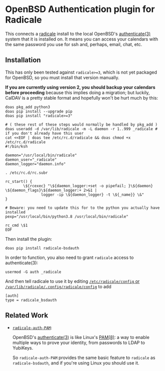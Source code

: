# OpenBSD Authentication plugin for Radicale

This connects a [radicale](https://radicale.org/) install to the local
OpenBSD's [authenticate(3)](https://man.openbsd.org/authenticate.3) system
that it is installed on. It means you can access your calendars with the
same password you use for ssh and, perhaps, email, chat, etc.


## Installation

This has only been tested against `radicale>=3`, which is not yet packaged
for OpenBSD, so you must install that version manually.

**If you are currently using version 2, you should backup your calendars before proceeding**
because this implies doing a migration; but luckily, CalDAV is a pretty stable format and hopefully won't be hurt much by this:

```
doas pkg_add python3
doas pip install --upgrade pip
doas pip install "radicale>=3"

# ( these rest of these steps would normally be handled by pkg_add )
doas useradd -d /var/lib/radicale -m -L daemon -r 1..999 _radicale # if you don't already have this user
cat <<EOF | doas tee /etc/rc.d/radicale && doas chmod +x /etc/rc.d/radicale
#!/bin/ksh

daemon="/usr/local/bin/radicale"
daemon_user="_radicale"
daemon_logger="daemon.info"

. /etc/rc.d/rc.subr

rc_start() {
        \${rcexec} "\${daemon_logger:+set -o pipefail; }\${daemon} \${daemon_flags}\${daemon_logger:+ 2>&1 |
                logger -ip \${daemon_logger} -t \${_name}} \&"
}

# Beware: you need to update this for to the python you actually have installed
pexp="/usr/local/bin/python3.8 /usr/local/bin/radicale"

rc_cmd \$1
EOF
```


Then install the plugin:

```
doas pip install radicale-bsdauth
```

In order to function, you also need to grant `radicale` access to authenticate(3):

```
usermod -G auth _radicale
```

And then tell radicale to use it by editing [`/etc/radicale/config` or `/var/lib/radicale/.config/radicale/config`](https://radicale.org/v3.html#configuration) to add

```
[auth]
type = radicale_bsdauth
```


## Related Work

* [`radicale-auth-PAM`](https://pypi.org/project/radicale-auth-PAM/):

  OpenBSD's [authenticate(3)](https://man.openbsd.org/authenticate.3) is like
  Linux's [PAM(8)](https://man.archlinux.org/man/pam.8): a way to enable multiple
  ways to prove your identity, from passwords to LDAP to YubiKeys.

  So `radicale-auth-PAM` provides the same basic feature to `radicale`
  as `radicale-bsdauth`, and if you're using Linux you should use it.

